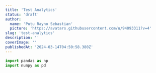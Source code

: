 ```yaml
---
title: 'Test Analytics'
status: 'draft'
author:
  name: 'Putu Rayno Sebastian'
  picture: 'https://avatars.githubusercontent.com/u/94093311?v=4'
slug: 'test-analytics'
description: ''
coverImage: ''
publishedAt: '2024-03-14T04:50:58.380Z'
---
```


```python
import pandas as np
import numpy as pd
```